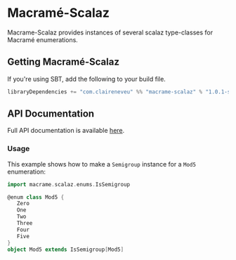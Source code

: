 # Macramé-Scalaz
Macrame-Scalaz provides instances of several scalaz type-classes for Macramé enumerations.

## Getting Macramé-Scalaz
If you're using SBT, add the following to your build file.
```scala
libraryDependencies += "com.claireneveu" %% "macrame-scalaz" % "1.0.1-scalaz-7.2.x"
```

## API Documentation
Full API documentation is available [here](http://claireneveu.github.io/macrame/doc/macrame-scalaz/1.0.0-scalaz-7.2.x/#package).

### Usage
This example shows how to make a `Semigroup` instance for a `Mod5` enumeration:
```scala
import macrame.scalaz.enums.IsSemigroup

@enum class Mod5 {
   Zero
   One
   Two
   Three
   Four
   Five
}
object Mod5 extends IsSemigroup[Mod5]
```
